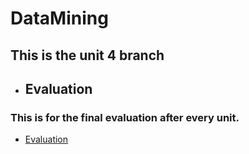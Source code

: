 # DataMining

## This is the unit 4 branch

* ## Evaluation
### This is for the final evaluation after every unit.
- [Evaluation](https://github.com/ThunderboltMonkey/DataMining/tree/unit_3/Unit_3/Evaluation)